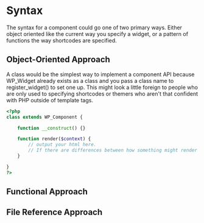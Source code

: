 # Syntax

The syntax for a component could go one of two primary ways. Either object oriented like the current way you specify a widget, or a pattern of functions the way shortcodes are specified.

## Object-Oriented Approach
A class would be the simplest way to implement a component API because WP_Widget already exists as a class and you pass a class name to register_widget() to set one up. This might look a little foreign to people who are only used to specifying shortcodes or themers who aren't that confident with PHP outside of template tags.

```php
<?php
class extends WP_Component {

    function __construct() {}

    function render($context) {
        // output your html here.
        // If there are differences between how something might render as a widget vs. a shortcode, use $context to specify conditions ($context == 'widget' or $context == 'shortcode').
    }

}
?>
```

## Functional Approach

## File Reference Approach
